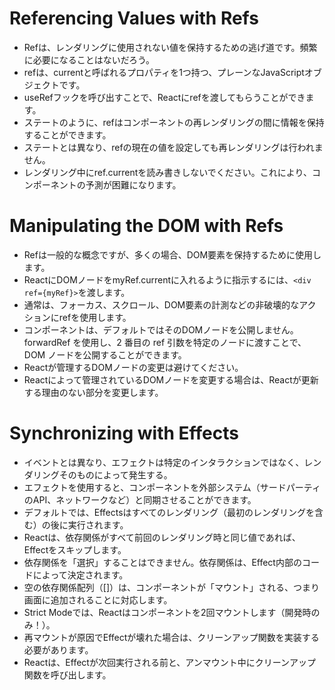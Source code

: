 # Referencing Values with Refs
- Refは、レンダリングに使用されない値を保持するための逃げ道です。頻繁に必要になることはないだろう。
- refは、currentと呼ばれるプロパティを1つ持つ、プレーンなJavaScriptオブジェクトです。
- useRefフックを呼び出すことで、Reactにrefを渡してもらうことができます。
- ステートのように、refはコンポーネントの再レンダリングの間に情報を保持することができます。
- ステートとは異なり、refの現在の値を設定しても再レンダリングは行われません。
- レンダリング中にref.currentを読み書きしないでください。これにより、コンポーネントの予測が困難になります。
# Manipulating the DOM with Refs
- Refは一般的な概念ですが、多くの場合、DOM要素を保持するために使用します。
- ReactにDOMノードをmyRef.currentに入れるように指示するには、`<div ref={myRef}>`を渡します。
- 通常は、フォーカス、スクロール、DOM要素の計測などの非破壊的なアクションにrefを使用します。
- コンポーネントは、デフォルトではそのDOMノードを公開しません。forwardRef を使用し、2 番目の ref 引数を特定のノードに渡すことで、DOM ノードを公開することができます。
- Reactが管理するDOMノードの変更は避けてください。
- Reactによって管理されているDOMノードを変更する場合は、Reactが更新する理由のない部分を変更します。
# Synchronizing with Effects
- イベントとは異なり、エフェクトは特定のインタラクションではなく、レンダリングそのものによって発生する。
- エフェクトを使用すると、コンポーネントを外部システム（サードパーティのAPI、ネットワークなど）と同期させることができます。
- デフォルトでは、Effectsはすべてのレンダリング（最初のレンダリングを含む）の後に実行されます。
- Reactは、依存関係がすべて前回のレンダリング時と同じ値であれば、Effectをスキップします。
- 依存関係を「選択」することはできません。依存関係は、Effect内部のコードによって決定されます。
- 空の依存関係配列（[]）は、コンポーネントが「マウント」される、つまり画面に追加されることに対応します。
- Strict Modeでは、Reactはコンポーネントを2回マウントします（開発時のみ！）。
- 再マウントが原因でEffectが壊れた場合は、クリーンアップ関数を実装する必要があります。
- Reactは、Effectが次回実行される前と、アンマウント中にクリーンアップ関数を呼び出します。